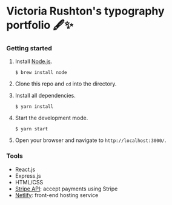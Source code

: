 # Victoria Rushton's typography portfolio 🖋✨

### Getting started
1. Install [Node.js](https://www.npmjs.com/get-npm).

    ```$ brew install node```

2. Clone this repo and `cd` into the directory.
3. Install all dependencies.

    ```$ yarn install```

4. Start the development mode.

    ```$ yarn start```
    
5. Open your browser and navigate to `http://localhost:3000/`.

### Tools
* React.js
* Express.js
* HTML/CSS
* [Stripe API](https://stripe.com/docs/payments/accept-a-payment?platform=web&ui=checkout): accept payments using Stripe
* [Netlify](https://www.netlify.com): front-end hosting service 
